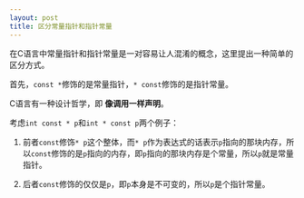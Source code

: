 ```yaml
---
layout: post
title: 区分常量指针和指针常量
---
```


在C语言中常量指针和指针常量是一对容易让人混淆的概念，这里提出一种简单的区分方式。

首先，`const *`修饰的是常量指针，`* const`修饰的是指针常量。

C语言有一种设计哲学，即 __像调用一样声明__。

考虑`int const * p`和`int * const p`两个例子：

1. 前者`const`修饰`* p`这个整体，而`* p`作为表达式的话表示`p`指向的那块内存，所以`const`修饰的是`p`指向的内存，即`p`指向的那块内存是个常量，所以`p`就是常量指针。

2. 后者`const`修饰的仅仅是`p`，即`p`本身是不可变的，所以`p`是个指针常量。